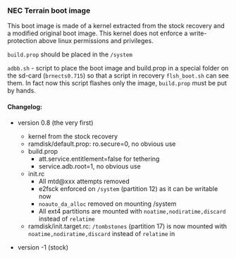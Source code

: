 ### NEC Terrain boot image

This boot image is made of a kernel extracted from the stock recovery and a modified original boot image. This kernel does not
enforce a write-protection above linux permissions and privileges.

`build.prop` should be placed in the `/system`

`adbb.sh` - script to place the boot image and build.prop in a special folder on the sd-card (`brnects0.715`) so that a script in recovery
`flsh_boot.sh` can see them. In fact now this script flashes only the image, `build.prop` must be put by hands.

#### Changelog:

* version 0.8 (the very first)
  * kernel from the stock recovery  
  * ramdisk/default.prop: ro.secure=0, no obvious use
  * build.prop
    * att.service.entitlement=false for tethering
    * service.adb.root=1, no obvious use
  * init.rc
    * All mtd@xxx attempts removed
    * e2fsck enforced on `/system` (partition 12) as it can be writable now
    * `noauto_da_alloc` removed on mounting /system
    * All ext4 partitions are mounted with `noatime,nodiratime,discard` instead of `relatime`
  * ramdisk/init.target.rc: `/tombstones` (partition 17) is now mounted with `noatime,nodiratime,discard` instead of `relatime` in 

* version -1 (stock)
